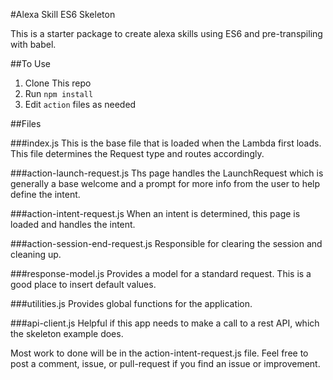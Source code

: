 #Alexa Skill ES6 Skeleton

This is a starter package to create alexa skills using ES6 and pre-transpiling with babel.

##To Use

1. Clone This repo
2. Run `npm install`
3. Edit `action` files as needed

##Files

###index.js
This is the base file that is loaded when the Lambda first loads. This file determines the Request type and routes accordingly.

###action-launch-request.js
Ths page handles the LaunchRequest which is generally a base welcome and a prompt for more info from the user to help define the intent.

###action-intent-request.js
When an intent is determined, this page is loaded and handles the intent.

###action-session-end-request.js
Responsible for clearing the session and cleaning up.

###response-model.js
Provides a model for a standard request. This is a good place to insert default values.

###utilities.js
Provides global functions for the application.

###api-client.js
Helpful if this app needs to make a call to a rest API, which the skeleton example does.

Most work to done will be in the action-intent-request.js file. Feel free to post a comment, issue, or pull-request if you find an issue or improvement.